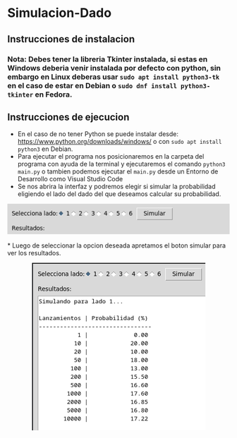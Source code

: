 # Simulacion-Dado
## Instrucciones de instalacion
### Nota: Debes tener la libreria Tkinter instalada, si estas en Windows deberia venir instalada por defecto con python, sin embargo en Linux deberas usar `sudo apt install python3-tk` en el caso de estar en Debian o `sudo dnf install python3-tkinter` en Fedora.

## Instrucciones de ejecucion
* En el caso de no tener Python se puede instalar desde: https://www.python.org/downloads/windows/ o con `sudo apt install python3` en Debian.
* Para ejecutar el programa nos posicionaremos en la carpeta del programa con ayuda de la terminal y ejecutaremos el comando `python3 main.py` o tambien podemos ejecutar el `main.py` desde un Entorno de Desarrollo como Visual Studio Code
* Se nos abrira la interfaz y podremos elegir si simular la probabilidad eligiendo el lado del dado del que deseamos calcular su probabilidad.
<p align="center">
  <img src="Imagenes/Captura desde 2025-09-09 21-23-52.png" alt="Imagen 1" width="">
</p>
* Luego de seleccionar la opcion deseada apretamos el boton simular para ver los resultados.
<p align="center">
  <img src="Imagenes/Captura desde 2025-09-09 21-27-33.png" alt="Imagen 2" width="">
</p>